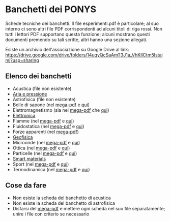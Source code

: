 # Banchetti dei PONYS
Schede tecniche dei banchetti. Il file esperimenti.pdf è particolare; al suo interno ci sono altri file PDF corrispondenti ad alcuni titoli di riga rossi. Non tutti i lettori PDF supportano questa funzione; alcuni mostrano questi documenti premendo su tali scritte, altri hanno una sezione allegati.

Esiste un archivio dell'associazione su Google Drive al link:
https://drive.google.com/drive/folders/14uqyQcSaAmT3J1a_VhKlICtm5Istajmj?usp=sharing

## Elenco dei banchetti
- Acustica (file non esistente)
- [Aria e pressione](aria_pressione.docx)
- Astrofisica (file non esistente)
- Bolle di sapone (nel [mega-pdf](esperimenti.pdf) e [qui](sapone.pdf))
- Elettromagnetismo (sia nel [mega-pdf](esperimenti.pdf) che [qui](elettromagnetismo.docx))
- [Elettronica](elettronica/elettronica.pdf)
- Fiamme (nel [mega-pdf](esperimenti.pdf) e [qui](fiamme.docx))
- Fluidostatica (nel [mega-pdf](esperimenti.pdf) e [qui](statica_fluidi.pdf))
- Forze apparenti (nel [mega-pdf](esperimenti.pdf))
- [Geofisica](geofisica.docx)
- Microonde (nel [mega-pdf](esperimenti.pdf) e [qui](microonde.docx))
- Ottica (nel [mega-pdf](esperimenti.pdf) e [qui](ottica.docx))
- Particelle (nel [mega-pdf](esperimenti.pdf) e [qui](particelle.docx))
- [Smart materials](smart_materials.odt)
- Sport (nel [mega-pdf](esperimenti.pdf) e [qui](sport.docx))
- Termodinamica (nel [mega-pdf](esperimenti.pdf) e [qui](termodinamica.odt))

## Cose da fare
- Non esiste la scheda del banchetto di acustica
- Non esiste la scheda del banchetto di astrofisica
- Disfarsi del [mega-pdf](esperimenti.pdf) e mettere ogni scheda nel suo file separatamente; unire i file con criterio se necessario
